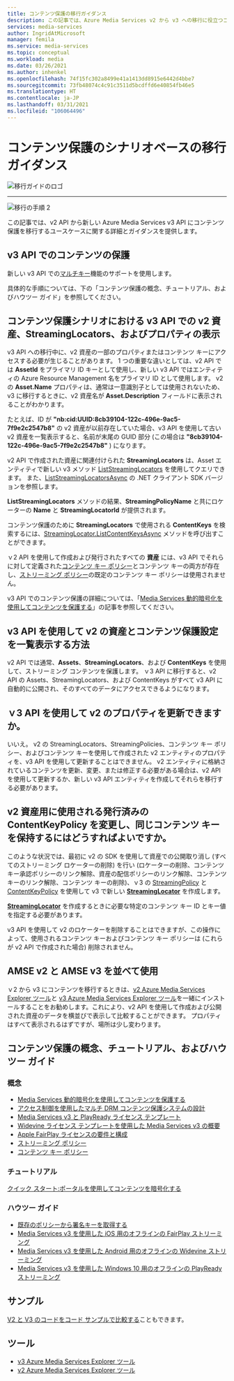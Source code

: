 ```yaml
---
title: コンテンツ保護の移行ガイダンス
description: この記事では、Azure Media Services v2 から v3 への移行に役立つコンテンツ保護のシナリオベースのガイダンスを提供します。
services: media-services
author: IngridAtMicrosoft
manager: femila
ms.service: media-services
ms.topic: conceptual
ms.workload: media
ms.date: 03/26/2021
ms.author: inhenkel
ms.openlocfilehash: 74f15fc302a8499e41a1413dd8915e6442d4bbe7
ms.sourcegitcommit: 73fb48074c4c91c3511d5bcdffd6e40854fb46e5
ms.translationtype: HT
ms.contentlocale: ja-JP
ms.lasthandoff: 03/31/2021
ms.locfileid: "106064496"
---
```

# <a name="content-protection-scenario-based-migration-guidance"></a>コンテンツ保護のシナリオベースの移行ガイダンス

![移行ガイドのロゴ](./media/migration-guide/azure-media-services-logo-migration-guide.svg)

<hr color="#5ea0ef" size="10">

![移行の手順 2](./media/migration-guide/steps-4.svg)

この記事では、v2 API から新しい Azure Media Services v3 API にコンテンツ保護を移行するユースケースに関する詳細とガイダンスを提供します。

## <a name="protect-content-in-v3-api"></a>v3 API でのコンテンツの保護

新しい v3 API での[マルチキー](architecture-design-multi-drm-system.md)機能のサポートを使用します。

具体的な手順については、下の「コンテンツ保護の概念、チュートリアル、およびハウツー ガイド」を参照してください。

## <a name="visibility-of-v2-assets-streaminglocators-and-properties-in-the-v3-api-for-content-protection-scenarios"></a>コンテンツ保護シナリオにおける v3 API での v2 資産、StreamingLocators、およびプロパティの表示

v3 API への移行中に、v2 資産の一部のプロパティまたはコンテンツ キーにアクセスする必要が生じることがあります。 1 つの重要な違いとしては、v2 API では **AssetId** をプライマリ ID キーとして使用し、新しい v3 API ではエンティティの Azure Resource Management 名をプライマリ ID として使用します。  v2 の **Asset.Name** プロパティは、通常は一意識別子としては使用されないため、v3 に移行するときに、v2 資産名が **Asset.Description** フィールドに表示されることがわかります。

たとえば、ID が **"nb:cid:UUID:8cb39104-122c-496e-9ac5-7f9e2c2547b8"** の v2 資産が以前存在していた場合、v3 API を使用して古い v2 資産を一覧表示すると、名前が末尾の GUID 部分 (この場合は **"8cb39104-122c-496e-9ac5-7f9e2c2547b8"** ) になります。

v2 API で作成された資産に関連付けられた **StreamingLocators** は、Asset エンティティで新しい v3 メソッド [ListStreamingLocators](https://docs.microsoft.com/rest/api/media/assets/liststreaminglocators) を使用してクエリできます。  また、[ListStreamingLocatorsAsync](https://docs.microsoft.com/dotnet/api/microsoft.azure.management.media.assetsoperationsextensions.liststreaminglocatorsasync?view=azure-dotnet&preserve-view=true) の .NET クライアント SDK バージョンを参照します。

**ListStreamingLocators** メソッドの結果、**StreamingPolicyName** と共にロケーターの **Name** と **StreamingLocatorId** が提供されます。

コンテンツ保護のために **StreamingLocators** で使用される **ContentKeys** を検索するには、[StreamingLocator.ListContentKeysAsync](https://docs.microsoft.com/dotnet/api/microsoft.azure.management.media.streaminglocatorsoperationsextensions.listcontentkeysasync?view=azure-dotnet&preserve-view=true) メソッドを呼び出すことができます。  

ｖ2 API を使用して作成および発行されたすべての **資産** には、v3 API でそれらに対して定義された[コンテンツ キー ポリシー](https://docs.microsoft.com/azure/media-services/latest/drm-content-key-policy-concept)とコンテンツ キーの両方が存在し、[ストリーミング ポリシー](https://docs.microsoft.com/azure/media-services/latest/streaming-policy-concept)の既定のコンテンツ キー ポリシーは使用されません。

v3 API でのコンテンツ保護の詳細については、「[Media Services 動的暗号化を使用してコンテンツを保護する](https://docs.microsoft.com/azure/media-services/latest/drm-content-protection-concept)」の記事を参照してください。

## <a name="how-to-list-your-v2-assets-and-content-protection-settings-using-the-v3-api"></a>v3 API を使用して v2 の資産とコンテンツ保護設定を一覧表示する方法

v2 API では通常、**Assets**、**StreamingLocators**、および **ContentKeys** を使用して、ストリーミング コンテンツを保護します。
ｖ3 API に移行すると、v2 API の Assets、StreamingLocators、および ContentKeys がすべて v3 API に自動的に公開され、そのすべてのデータにアクセスできるようになります。

## <a name="can-i-update-v2-properties-using-the-v3-api"></a>ｖ3 API を使用して v2 のプロパティを更新できますか。

いいえ。 v2 の StreamingLocators、StreamingPolicies、コンテンツ キー ポリシー、およびコンテンツ キーを使用して作成された v2 エンティティのプロパティを、v3 API を使用して更新することはできません。
v2 エンティティに格納されているコンテンツを更新、変更、または修正する必要がある場合は、v2 API を使用して更新するか、新しい v3 API エンティティを作成してそれらを移行する必要があります。

## <a name="how-do-i-change-the-contentkeypolicy-used-for-a-v2-asset-that-is-published-and-keep-the-same-content-key"></a>v2 資産用に使用される発行済みの ContentKeyPolicy を変更し、同じコンテンツ キーを保持するにはどうすればよいですか。

このような状況では、最初に v2 の SDK を使用して資産での公開取り消し (すべてのストリーミング ロケーターの削除) を行い (ロケーターの削除、コンテンツ キー承認ポリシーのリンク解除、資産の配信ポリシーのリンク解除、コンテンツ キーのリンク解除、コンテンツ キーの削除)、ｖ3 の [StreamingPolicy](https://docs.microsoft.com/azure/media-services/latest/streaming-policy-concept) と [ContentKeyPolicy](https://docs.microsoft.com/azure/media-services/latest/drm-content-key-policy-concept) を使用して v3 で新しい **[StreamingLocator](https://docs.microsoft.com/azure/media-services/latest/streaming-locators-concept)** を作成します。

**[StreamingLocator](https://docs.microsoft.com/azure/media-services/latest/streaming-locators-concept)** を作成するときに必要な特定のコンテンツ キー ID とキー値を指定する必要があります。

v3 API を使用して v2 のロケーターを削除することはできますが、この操作によって、使用されるコンテンツ キーおよびコンテンツ キー ポリシーは (これらが v2 API で作成された場合) 削除されません。  

## <a name="using-amse-v2-and-amse-v3-side-by-side"></a>AMSE v2 と AMSE v3 を並べて使用

ｖ2 から v3 にコンテンツを移行するときは、[v2 Azure Media Services Explorer ツール](https://github.com/Azure/Azure-Media-Services-Explorer/releases/tag/v4.3.15.0)と [v3 Azure Media Services Explorer ツール](https://github.com/Azure/Azure-Media-Services-Explorer)を一緒にインストールすることをお勧めします。これにより、v2 API を使用して作成および公開された資産のデータを横並びで表示して比較することができます。 プロパティはすべて表示されるはずですが、場所は少し変わります。  


## <a name="content-protection-concepts-tutorials-and-how-to-guides"></a>コンテンツ保護の概念、チュートリアル、およびハウツー ガイド

### <a name="concepts"></a>概念

- [Media Services 動的暗号化を使用してコンテンツを保護する](drm-content-protection-concept.md)
- [アクセス制御を使用したマルチ DRM コンテンツ保護システムの設計](architecture-design-multi-drm-system.md)
- [Media Services v3 と PlayReady ライセンス テンプレート](drm-playready-license-template-concept.md)
- [Widevine ライセンス テンプレートを使用した Media Services v3 の概要](drm-widevine-license-template-concept.md)
- [Apple FairPlay ライセンスの要件と構成](drm-fairplay-license-overview.md)
- [ストリーミング ポリシー](streaming-policy-concept.md)
- [コンテンツ キー ポリシー](drm-content-key-policy-concept.md)

### <a name="tutorials"></a>チュートリアル

[クイック スタート:ポータルを使用してコンテンツを暗号化する](drm-encrypt-content-how-to.md)

### <a name="how-to-guides"></a>ハウツー ガイド

- [既存のポリシーから署名キーを取得する](drm-get-content-key-policy-dotnet-how-to.md)
- [Media Services v3 を使用した iOS 用のオフラインの FairPlay ストリーミング](drm-offline-fairplay-for-ios-concept.md)
- [Media Services v3 を使用した Android 用のオフラインの Widevine ストリーミング](drm-offline-widevine-for-android.md)
- [Media Services v3 を使用した Windows 10 用のオフラインの PlayReady ストリーミング](drm-offline-playready-streaming-for-windows-10.md)

## <a name="samples"></a>サンプル

[V2 と V3 のコードをコード サンプルで比較する](migrate-v-2-v-3-migration-samples.md)こともできます。

## <a name="tools"></a>ツール

- [v3 Azure Media Services Explorer ツール](https://github.com/Azure/Azure-Media-Services-Explorer)
- [v2 Azure Media Services Explorer ツール](https://github.com/Azure/Azure-Media-Services-Explorer/releases/tag/v4.3.15.0)
